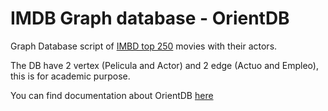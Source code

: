 # IMDB Graph database - OrientDB
Graph Database script of [IMBD top 250] movies with their actors.

The DB have 2 vertex (Pelicula and Actor) and 2 edge (Actuo and Empleo), this is for academic purpose.

You can find documentation about OrientDB [here]

[IMBD top 250]: http://www.imdb.com/chart/top
[here]: http://orientdb.com/
